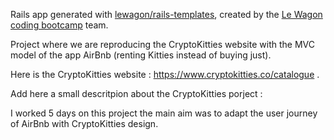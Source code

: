   Rails app generated with [lewagon/rails-templates](https://github.com/lewagon/rails-templates), created by the [Le Wagon coding bootcamp](https://www.lewagon.com) team.

  Project where we are reproducing the CryptoKitties website with the MVC model of the app AirBnb (renting Kitties instead of buying just).

  Here is the CryptoKitties website : https://www.cryptokitties.co/catalogue .

  Add here a small descritpion about the CryptoKitties porject : 
  
  I worked 5 days on this project the main aim was to adapt the user journey of  AirBnb with CryptoKitties design.
  
  
